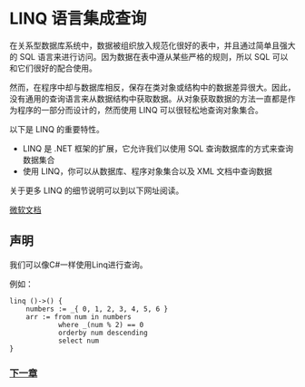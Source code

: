 # LINQ 语言集成查询
在关系型数据库系统中，数据被组织放入规范化很好的表中，并且通过简单且强大的 SQL 语言来进行访问。因为数据在表中遵从某些严格的规则，所以 SQL 可以和它们很好的配合使用。

然而，在程序中却与数据库相反，保存在类对象或结构中的数据差异很大。因此，没有通用的查询语言来从数据结构中获取数据。从对象获取数据的方法一直都是作为程序的一部分而设计的，然而使用 LINQ 可以很轻松地查询对象集合。

以下是 LINQ 的重要特性。

- LINQ 是 .NET 框架的扩展，它允许我们以使用 SQL 查询数据库的方式来查询数据集合
- 使用 LINQ，你可以从数据库、程序对象集合以及 XML 文档中查询数据

关于更多 LINQ 的细节说明可以到以下网址阅读。

[微软文档](https://docs.microsoft.com/zh-cn/dotnet/csharp/programming-guide/concepts/linq/getting-started-with-linq)

## 声明
我们可以像C#一样使用Linq进行查询。

例如：
```
linq ()->() {
    numbers := _{ 0, 1, 2, 3, 4, 5, 6 }
    arr := from num in numbers
            where _(num % 2) == 0
            orderby num descending
            select num
}
```

### [下一章](namespace.md)

